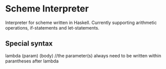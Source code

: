 # Scheme Interpreter #
Interpreter for scheme written in Haskell. Currently supporting arithmetic operations, if-statements and let-statements. 

## Special syntax ##
lambda (param) (body) //the parameter(s) always need to be written within parantheses after lambda
